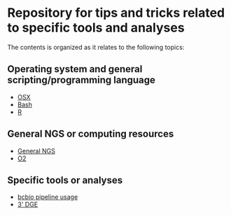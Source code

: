 # Repository for tips and tricks related to specific tools and analyses

The contents is organized as it relates to the following topics:

## Operating system and general scripting/programming language

- [OSX](https://github.com/hbc/knowledgebase/blob/master/OSX.md)
- [Bash](https://github.com/hbc/knowledgebase/blob/master/Bash.md)
- [R](https://github.com/hbc/knowledgebase/blob/master/R-tips-and-tricks.md)

## General NGS or computing resources

- [General NGS](https://github.com/hbc/knowledgebase/blob/master/GeneralNGS.md)
- [O2](https://code.harvard.edu/HSPH/hbc_bcbio_o2)

## Specific tools or analyses

- [bcbio pipeline usage]()
- [3' DGE](https://github.com/hbc/knowledgebase/blob/master/3'-DGE.md)
